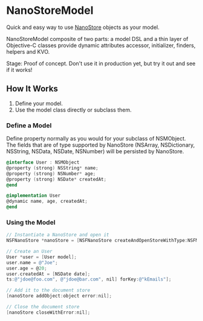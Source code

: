 NanoStoreModel
==============

Quick and easy way to use [NanoStore](https://github.com/tciuro/NanoStore) objects as your model. 

NanoStoreModel composite of two parts: a model DSL and a thin layer of Objective-C classes provide dynamic attributes accessor, initializer, finders, helpers and KVO.

Stage: Proof of concept. Don't use it in production yet, but try it out and see if it works!

## How It Works

1. Define your model.
2. Use the model class directly or subclass them.

### Define a Model

Define property normally as you would for your subclass of NSMObject. The fields that are of type supported by NanoStore (NSArray, NSDictionary, NSString, NSData, NSDate, NSNumber) will be persisted by NanoStore.

```objective-c
@interface User : NSMObject
@property (strong) NSString* name;
@property (strong) NSNumber* age;
@property (strong) NSDate* createdAt;
@end

@implementation User
@dynamic name, age, createdAt;
@end
```

### Using the Model

```objective-c
// Instantiate a NanoStore and open it
NSFNanoStore *nanoStore = [NSFNanoStore createAndOpenStoreWithType:NSFMemoryStoreType path:nil error:nil];

// Create an User
User *user = [User model];
user.name = @"Joe";
user.age = @20;
user.createdAt = [NSDate date];
ts:@"jdoe@foo.com", @"jdoe@bar.com", nil] forKey:@"kEmails"];

// Add it to the document store
[nanoStore addObject:object error:nil];

// Close the document store
[nanoStore closeWithError:nil];
```